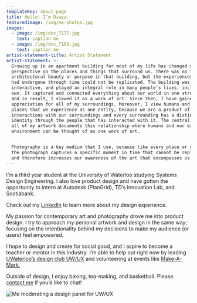 ```yaml
---
templateKey: about-page
title: Hello! I’m Diwya.
featuredimage: /img/me-photos.jpg
images:
  - image: /img/dsc_7177.jpg
    text: caption me
  - image: /img/dsc_7192.jpg
    text: caption me
artist-statement-title: Artist Statement
artist-statement: >-
  Growing up in an apartment building for most of my life has changed my
  perspective on the places and things that surround us. There was no intent for
  architectural beauty or purpose in that building, but the experiences that it
  had undergone through time could not be replicated. The building was unique,
  interactive, and played an integral role in many people’s lives, including my
  own. It captured and connected everything about our world in one structure,
  and in result, I viewed it as a work of art. Since then, I have gained an
  appreciation for all of my surroundings. Moreover, I view humans and the
  places that we experience as one entity, because we are a product of all our
  interactions with our surroundings and every surrounding has a distinct
  identity through the people that has interacted with it. The central theme for
  all of my artwork documents this relationship where humans and our external
  environment can be thought of as one work of art. 


  Photography is a key medium that I use, because like every place or structure,
  the photograph captures a specific moment in time that cannot be replicated,
  and therefore increases our awareness of the art that encompasses us.
---
```

I’m a third year student at the University of Waterloo studying Systems Design Engineering.  I also love product design and have gotten the opportunity to intern at Autodesk (PlanGrid), TD’s Innovation Lab, and Scotiabank. 

Check out my [LinkedIn](https://www.linkedin.com/in/diwyadesilva/) to learn more about my design experience. 

My passion for contemporary art and photography drove me into product design. I try to approach my personal artwork and design in the same way; focusing on the intentionality behind my decisions to make my audience (or users) feel empowered. 

I hope to design and create for social good, and I aspire to become a teacher or mentor in this industry. I’m able to help out right now by leading [UWaterloo’s design club UW/UX](https://www.facebook.com/uwuxwaterloo/) and volunteering at events like [Make-A-Mark. ](https://letsmakeamark.org/)

Outside of design, I enjoy baking, tea-making, and  basketball. Please [contact me](diwya.desilva@gmail.com) if you’d like to chat!

![](/img/uw-ux.jpg "Me moderating a design panel for UW/UX")
